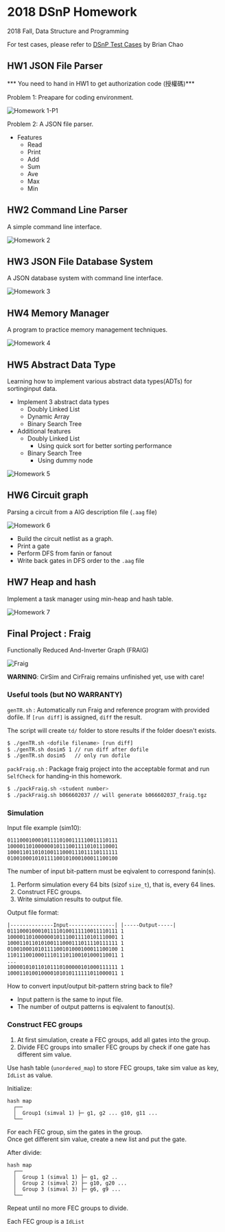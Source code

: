 # 2018 DSnP Homework

2018 Fall, Data Structure and Programming  

For test cases, please refer to [DSnP Test Cases](https://github.com/Mckinsey666/dsnp_test_cases) by Brian Chao

## HW1 JSON File Parser

*** You need to hand in HW1 to get authorization code (授權碼)***  

Problem 1:
  Preapare for coding environment.

![Homework 1-P1](./hw1/p1/p1.png)

Problem 2:
  A JSON file parser.

* Features
    * Read
    * Print
    * Add
    * Sum
    * Ave
    * Max
    * Min

## HW2 Command Line Parser

A simple command line interface.  

![Homework 2](./hw2/Homework_2.png)


## HW3 JSON File Database System 

A JSON database system with command line interface.  

![Homework 3](./hw3/Homework_3.png)


## HW4 Memory Manager

A program to practice memory management techniques.  

![Homework 4](./hw4/Homework_4.png)

## HW5 Abstract Data Type

Learning how to implement various abstract data types(ADTs) for sortinginput data.  

* Implement 3 abstract data types
  * Doubly Linked List 
  * Dynamic Array
  * Binary Search Tree
* Additional features
  * Doubly Linked List  
    * Using quick sort for better sorting performance
  * Binary Search Tree
    * Using dummy node 

![Homework 5](./hw5/Homework_5.png)

## HW6 Circuit graph

Parsing a circuit from a AIG description file (`.aag` file) 

![Homework 6](./hw6/Homework_6.png)

- Build the circuit netlist as a graph.
- Print a gate
- Perform DFS from fanin or fanout
- Write back gates in DFS order to the `.aag` file 

## HW7 Heap and hash

Implement a task manager using min-heap and hash table.

![Homework 7](./hw7/Homework_7.png)

## Final Project : Fraig

Functionally Reduced And-Inverter Graph (FRAIG)  

![Fraig](./fraig/Fraig.png)

**WARNING**: CirSim and CirFraig remains unfinished yet, use with care!

### Useful tools (but NO WARRANTY)
`genTR.sh` : Automatically run Fraig and reference program with provided dofile.
If `[run diff]` is assigned, `diff` the result.

The script will create `td/` folder to store results if the folder doesn't exists.

```bash
$ ./genTR.sh <dofile filename> [run diff]
$ ./genTR.sh dosim5 1 // run diff after dofile
$ ./genTR.sh dosim5   // only run dofile
```
`packFraig.sh` : Package fraig project into the acceptable format and run `SelfCheck` for handing-in this homework.

```bash
$ ./packFraig.sh <student number>
$ ./packFraig.sh b066602037 // will generate b066602037_fraig.tgz
```

### Simulation
Input file example (sim10):
```
011100010001011110100111110011110111
100001101000000101110011110101110001
100011011010100111000111011110111111
010010001010111100101000100011100100
```
The number of input bit-pattern must be eqivalent to correspond fanin(s).
1. Perform simulation every 64 bits (sizof `size_t`), that is, every 64 lines.
2. Construct FEC groups.
3. Write simulation results to output file.

Output file format:
```
|--------------Input---------------| |-----Output-----|
011100010001011110100111110011110111 1
100001101000000101110011110101110001 1
100011011010100111000111011110111111 1
010010001010111100101000100011100100 1
110111001000111011101100101000110011 1
...
100001010110101110100000101000111111 1
100011010010000101010111111011000011 1
```

How to convert input/output bit-pattern string back to file?
- Input pattern is the same to input file.
- The number of output patterns is eqivalent to fanout(s).

### Construct FEC groups
1. At first simulation, create a FEC groups, add all gates into the group.
2. Divide FEC groups into smaller FEC groups by check if one gate has different sim value.

Use hash table (`unordered_map`) to store FEC groups, take sim value as key, `IdList` as value.  

Initialize:
```
hash map
  ┌──
  │  Group1 (simval 1) ├─ g1, g2 ... g10, g11 ...
  └──
```

For each FEC group, sim the gates in the group.  
Once get different sim value, create a new list and put the gate.  

After divide:
```
hash map
  ┌──
  │  Group 1 (simval 1) ├─ g1, g2 ..
  │  Group 2 (simval 2) ├─ g10, g20 ...
  │  Group 3 (simval 3) ├─ g6, g9 ...
  └──
```

Repeat until no more FEC groups to divide.  

Each FEC group is a `IdList` 